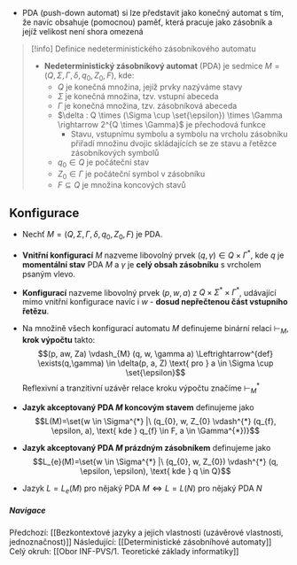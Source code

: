 - PDA (push-down automat) si lze představit jako konečný automat s tím, že navíc obsahuje (pomocnou) paměť, která pracuje jako zásobník a jejíž velikost není shora omezená

>[!info] Definice nedeterministického zásobníkového automatu
>- **Nedeterministický zásobníkový automat** (PDA) je sedmice $M = (Q, \Sigma, \Gamma, \delta, q_{0}, Z_{0}, F)$, kde:
>	- $Q$ je konečná množina, jejíž prvky nazýváme stavy
>	- $\Sigma$ je konečná množina, tzv. vstupní abeceda
>	- $\Gamma$ je konečná množina, tzv. zásobníková abeceda
>	- $\delta : Q \times (\Sigma \cup \set{\epsilon}) \times \Gamma \rightarrow 2^{Q \times \Gamma}$ je přechodová funkce
>		- Stavu, vstupnímu symbolu a symbolu na vrcholu zásobníku přiřadí množinu dvojic skládajících se ze stavu a řetězce zásobníkových symbolů
>	- $q_{0} \in Q$ je počáteční stav
>	- $Z_{0} \in \Gamma$ je počáteční symbol v zásobníku
>	- $F \subseteq Q$ je množina koncových stavů

## Konfigurace
- Nechť $M = (Q, \Sigma, \Gamma, \delta, q_{0}, Z_{0}, F)$ je PDA.
- **Vnitřní konfigurací** $M$ nazveme libovolný prvek $(q, \gamma) \in Q \times \Gamma^{*}$, kde $q$ je **momentální stav** PDA $M$ a $\gamma$ je **celý obsah zásobníku** s vrcholem psaným vlevo.
- **Konfigurací** nazveme libovolný prvek $(p, w, a)$ z $Q \times \Sigma^{*} \times \Gamma^{*}$, udávající mimo vnitřní konfigurace navíc i $w$ - **dosud nepřečtenou část vstupního řetězu**.

- Na množině všech konfigurací automatu $M$ definujeme binární relaci $\vdash_{M}$, **krok výpočtu** takto: $$(p, aw, Za) \vdash_{M} (q, w, \gamma a) \Leftrightarrow^{def} \exists(q,\gamma) \in \delta(p, a, Z) \text{ pro } a \in \Sigma \cup \set{\epsilon}$$ Reflexivní a tranzitivní uzávěr relace kroku výpočtu značíme $\vdash_{M}^{*}$

- **Jazyk akceptovaný PDA $M$ koncovým stavem** definujeme jako $$L(M)=\set{w \in \Sigma^{*} |\ (q_{0}, w, Z_{0} \vdash^{*} (q_{f}, \epsilon, a), \text{ kde } q_{f} \in F, a \in \Gamma^{*})}$$
- **Jazyk akceptovaný PDA $M$ prázdným zásobníkem** definujeme jako $$L_{e}(M)=\set{w \in \Sigma^{*} |\ (q_{0}, w, Z_{0}) \vdash^{*} (q, \epsilon, \epsilon), \text{ kde } q \in Q}$$
- Jazyk $L=L_{e}(M)$ pro nějaký PDA $M \Leftrightarrow L=L(N)$ pro nějaký PDA $N$

##### Navigace
Předchozí:  [[Bezkontextové jazyky a jejich vlastnosti (uzávěrové vlastnosti, jednoznačnost)]]
Následující: [[Deterministické zásobníhové automaty]]
Celý okruh: [[Obor INF-PVS/1. Teoretické základy informatiky]]